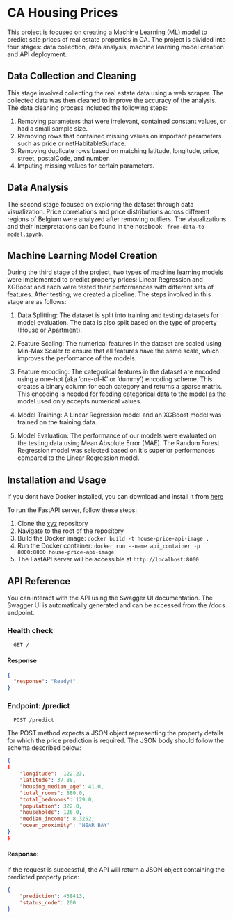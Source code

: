 # CA Housing Prices

This project is focused on creating a Machine Learning (ML) model to predict sale prices of real estate properties in CA. The project is divided into four stages: data collection, data analysis, machine learning model creation and API deployment. 



## Data Collection and Cleaning

This stage involved collecting the real estate data using a web scraper. The collected data was then cleaned to improve the accuracy of the analysis. The data cleaning process included the following steps:

1. Removing parameters that were irrelevant, contained constant values, or had a small sample size.
2. Removing rows that contained missing values on important parameters such as price or netHabitableSurface.
3. Removing duplicate rows based on matching latitude, longitude, price, street, postalCode, and number.
4. Imputing missing values for certain parameters.

## Data Analysis

The second stage focused on exploring the dataset through data visualization. Price correlations and price distributions across different regions of Belgium were analyzed after removing outliers. The visualizations and their interpretations can be found in the notebook ` from-data-to-model.ipynb`.

## Machine Learning Model Creation

During the third stage of the project, two types of machine learning models were implemented to predict property prices: Linear Regression and XGBoost and each were tested their performances with different sets of features. After testing, we created a pipeline.
The steps involved in this stage are as follows:

1. Data Splitting: The dataset is split into training and testing datasets for model evaluation. The data is also split based on the type of property (House or Apartment).

2. Feature Scaling: The numerical features in the dataset are scaled using Min-Max Scaler to ensure that all features have the same scale, which improves the performance of the models.

3. Feature encoding: The categorical features in the dataset are encoded using a one-hot (aka ‘one-of-K’ or ‘dummy’) encoding scheme. This creates a binary column for each category and returns a sparse matrix. This encoding is needed for feeding categorical data to the model as the model used only accepts numerical values.

4. Model Training: A Linear Regression model and an XGBoost model was trained on the training data.

5. Model Evaluation: The performance of our models were evaluated on the testing data using Mean Absolute Error (MAE). The Random Forest Regression model was selected based on it's superior performances compared to the Linear Regression model.

## Installation and Usage

If you dont have Docker installed, you can download and install it from [here](https://www.docker.com/)

To run the FastAPI server, follow these steps:

1. Clone the [xyz](https://github.com/jamesczq/housing-prices-app) repository
2. Navigate to the root of the repository
3. Build the Docker image: `docker build -t house-price-api-image .`
4. Run the Docker container: `docker run --name api_container -p 8000:8000 house-price-api-image`
5. The FastAPI server will be accessible at `http://localhost:8000`

## API Reference

You can interact with the API using the Swagger UI documentation. The Swagger UI is automatically generated and can be accessed from the /docs endpoint.

### Health check

```
  GET /
```

#### Response

```json
{
  "response": "Ready!"
}
```

### Endpoint: /predict

```
  POST /predict
```

The POST method expects a JSON object representing the property details for which the price prediction is required. The JSON body should follow the schema described below:

```json
{
{
    "longitude": -122.23,
    "latitude": 37.88,
    "housing_median_age": 41.0,
    "total_rooms": 880.0,
    "total_bedrooms": 129.0,
    "population": 322.0,
    "households": 126.0,
    "median_income": 8.3252,
    "ocean_proximity": "NEAR BAY"
}
}
```

#### Response:

If the request is successful, the API will return a JSON object containing the predicted property price:

```json
{
    "prediction": 438413,
    "status_code": 200
}
```
